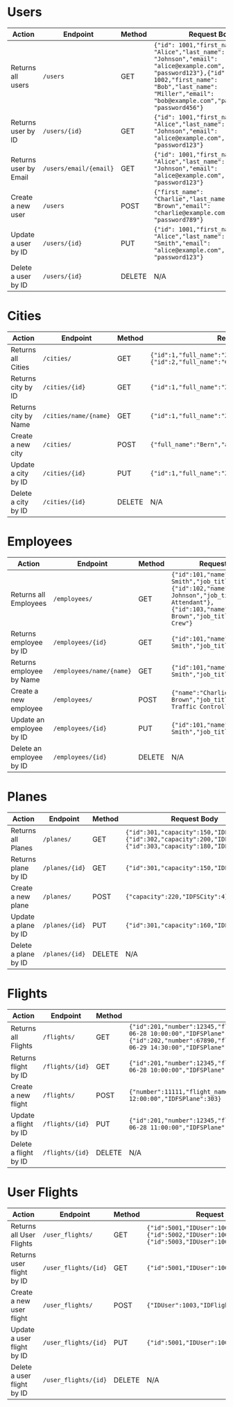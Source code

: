 # Users
| **Action**             | **Endpoint**   | **Method** | **Request Body**                                                                                          |
|--------------------|------------|--------|-------------------------------------------------------------------------------------------------------|
| Returns all users | `/users` | GET | `{"id": 1001,"first_name": "Alice","last_name": "Johnson","email": "alice@example.com","password": "password123"},{"id": 1002,"first_name": "Bob","last_name": "Miller","email": "bob@example.com","password": "password456"}` |
| Returns user by ID | `/users/{id}` | GET | `{"id": 1001,"first_name": "Alice","last_name": "Johnson","email": "alice@example.com","password": "password123"}` |
| Returns user by Email | `/users/email/{email}` | GET | `{"id": 1001,"first_name": "Alice","last_name": "Johnson","email": "alice@example.com","password": "password123"}` |
| Create a new user | `/users` | POST | `{"first_name": "Charlie","last_name": "Brown","email": "charlie@example.com","password": "password789"}` |
| Update a user by ID | `/users/{id}` | PUT | `{"id": 1001,"first_name": "Alice","last_name": "Smith","email": "alice@example.com","password": "password123"}` |
| Delete a user by ID | `/users/{id}` | DELETE | N/A |

# Cities
| **Action**             | **Endpoint**   | **Method** | **Request Body**                                                                                          |
|--------------------|------------|--------|-------------------------------------------------------------------------------------------------------|
| Returns all Cities | `/cities/` | GET    | `{"id":1,"full_name":"Zurich","abbreviation":"ZRH"},{"id":2,"full_name":"Geneva","abbreviation":"GVA"}` |
| Returns city by ID | `/cities/{id}` | GET | `{"id":1,"full_name":"Zurich","abbreviation":"ZRH"}` |
| Returns city by Name | `/cities/name/{name}` | GET | `{"id":1,"full_name":"Zurich","abbreviation":"ZRH"}` |
| Create a new city | `/cities/` | POST | `{"full_name":"Bern","abbreviation":"BRN"}` |
| Update a city by ID | `/cities/{id}` | PUT | `{"id":1,"full_name":"Zurich","abbreviation":"ZRH"}` |
| Delete a city by ID | `/cities/{id}` | DELETE | N/A |

# Employees
| **Action**             | **Endpoint**   | **Method** | **Request Body**                                                                                          |
|--------------------|------------|--------|-------------------------------------------------------------------------------------------------------|
| Returns all Employees | `/employees/` | GET    | `{"id":101,"name":"John Smith","job_title":"Pilot"},{"id":102,"name":"Mary Johnson","job_title":"Flight Attendant"},{"id":103,"name":"Robert Brown","job_title":"Ground Crew"}` |
| Returns employee by ID | `/employees/{id}` | GET | `{"id":101,"name":"John Smith","job_title":"Pilot"}` |
| Returns employee by Name | `/employees/name/{name}` | GET | `{"id":101,"name":"John Smith","job_title":"Pilot"}` |
| Create a new employee | `/employees/` | POST | `{"name":"Charlie Brown","job_title":"Air Traffic Controller"}` |
| Update an employee by ID | `/employees/{id}` | PUT | `{"id":101,"name":"John Smith","job_title":"Captain"}` |
| Delete an employee by ID | `/employees/{id}` | DELETE | N/A |

# Planes
| **Action**             | **Endpoint**   | **Method** | **Request Body**                                                                                          |
|--------------------|------------|--------|-------------------------------------------------------------------------------------------------------|
| Returns all Planes | `/planes/` | GET    | `{"id":301,"capacity":150,"IDFSCity":1},{"id":302,"capacity":200,"IDFSCity":2},{"id":303,"capacity":180,"IDFSCity":3}` |
| Returns plane by ID | `/planes/{id}` | GET | `{"id":301,"capacity":150,"IDFSCity":1}` |
| Create a new plane | `/planes/` | POST | `{"capacity":220,"IDFSCity":4}` |
| Update a plane by ID | `/planes/{id}` | PUT | `{"id":301,"capacity":160,"IDFSCity":1}` |
| Delete a plane by ID | `/planes/{id}` | DELETE | N/A |

# Flights
| **Action**             | **Endpoint**   | **Method** | **Request Body**                                                                                          |
|--------------------|------------|--------|-------------------------------------------------------------------------------------------------------|
| Returns all Flights | `/flights/` | GET    | `{"id":201,"number":12345,"flight_name":"EF123","city_From":1,"city_To":2,"flight_Date":"2024-06-28 10:00:00","IDFSPlane":301},{"id":202,"number":67890,"flight_name":"EF678","city_From":2,"city_To":1,"flight_Date":"2024-06-29 14:30:00","IDFSPlane":302}` |
| Returns flight by ID | `/flights/{id}` | GET | `{"id":201,"number":12345,"flight_name":"EF123","city_From":1,"city_To":2,"flight_Date":"2024-06-28 10:00:00","IDFSPlane":301}` |
| Create a new flight | `/flights/` | POST | `{"number":11111,"flight_name":"EF111","city_From":3,"city_To":4,"flight_Date":"2024-07-03 12:00:00","IDFSPlane":303}` |
| Update a flight by ID | `/flights/{id}` | PUT | `{"id":201,"number":12345,"flight_name":"EF123","city_From":1,"city_To":2,"flight_Date":"2024-06-28 11:00:00","IDFSPlane":301}` |
| Delete a flight by ID | `/flights/{id}` | DELETE | N/A |

# User Flights
| **Action**             | **Endpoint**   | **Method** | **Request Body**                                                                                          |
|--------------------|------------|--------|-------------------------------------------------------------------------------------------------------|
| Returns all User Flights | `/user_flights/` | GET    | `{"id":5001,"IDUser":1001,"IDFlight":201},{"id":5002,"IDUser":1002,"IDFlight":202},{"id":5003,"IDUser":1003,"IDFlight":201}` |
| Returns user flight by ID | `/user_flights/{id}` | GET | `{"id":5001,"IDUser":1001,"IDFlight":201}` |
| Create a new user flight | `/user_flights/` | POST | `{"IDUser":1003,"IDFlight":202}` |
| Update a user flight by ID | `/user_flights/{id}` | PUT | `{"id":5001,"IDUser":1001,"IDFlight":202}` |
| Delete a user flight by ID | `/user_flights/{id}` | DELETE | N/A |
